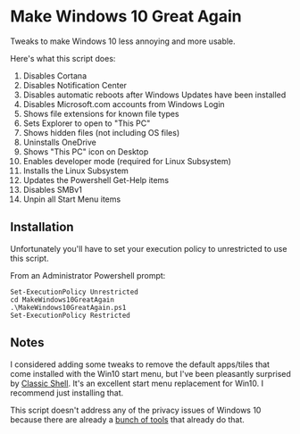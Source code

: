 # Make Windows 10 Great Again
Tweaks to make Windows 10 less annoying and more usable.

Here's what this script does:

1. Disables Cortana
2. Disables Notification Center
3. Disables automatic reboots after Windows Updates have been installed
4. Disables Microsoft.com accounts from Windows Login
5. Shows file extensions for known file types
6. Sets Explorer to open to "This PC"
7. Shows hidden files (not including OS files)
8. Uninstalls OneDrive
9. Shows "This PC" icon on Desktop
10. Enables developer mode (required for Linux Subsystem)
11. Installs the Linux Subsystem
12. Updates the Powershell Get-Help items
13. Disables SMBv1
14. Unpin all Start Menu items

## Installation
Unfortunately you'll have to set your execution policy to unrestricted to use this script.

From an Administrator Powershell prompt:
```
Set-ExecutionPolicy Unrestricted
cd MakeWindows10GreatAgain
.\MakeWindows10GreatAgain.ps1
Set-ExecutionPolicy Restricted
```

## Notes
I considered adding some tweaks to remove the default apps/tiles that come installed with the Win10 start menu, but I've been pleasantly surprised by [Classic Shell](http://classicshell.net/). It's an excellent start menu replacement for Win10. I recommend just installing that.

This script doesn't address any of the privacy issues of Windows 10 because there are already a [bunch of tools](http://www.ghacks.net/2015/08/14/comparison-of-windows-10-privacy-tools/) that already do that.
